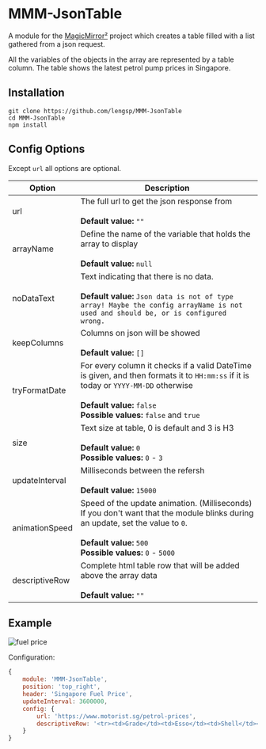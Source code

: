 # MMM-JsonTable

A module for the [MagicMirror²](https://github.com/MichMich/MagicMirror) project which creates a table filled with a list gathered from a json request.

All the variables of the objects in the array are represented by a table column.
The table shows the latest petrol pump prices in Singapore.

## Installation

```
git clone https://github.com/lengsp/MMM-JsonTable
cd MMM-JsonTable
npm install
```

## Config Options

Except `url` all options are optional.

| **Option**     | **Description**
| -------------- | ---
| url            | The full url to get the json response from <br><br>**Default value:** `""`
| arrayName      | Define the name of the variable that holds the array to display <br><br>**Default value:** `null`
| noDataText     | Text indicating that there is no data. <br><br>**Default value:** `Json data is not of type array! Maybe the config arrayName is not used and should be, or is configured wrong.`
| keepColumns    | Columns on json will be showed  <br><br>**Default value:** `[]`
| tryFormatDate  | For every column it checks if a valid DateTime is given, and then formats it to `HH:mm:ss` if it is today or `YYYY-MM-DD` otherwise <br><br>**Default value:** `false`<br> **Possible values:** `false` and `true`
| size           | Text size at table, 0 is default and 3 is H3 <br><br>**Default value:** `0`<br> **Possible values:** `0` - `3`
| updateInterval | Milliseconds between the refersh <br><br>**Default value:** `15000`
| animationSpeed | Speed of the update animation. (Milliseconds)<br>If you don't want that the module blinks during an update, set the value to `0`. <br><br>**Default value:** `500`<br> **Possible values:** `0` - `5000`
| descriptiveRow | Complete html table row that will be added above the array data <br><br>**Default value:** `""`

## Example

![fuel price](https://github.com/altercation/solarized/raw/master/img/solarized-palette.png)


Configuration:

```javascript
{
	module: 'MMM-JsonTable',
	position: 'top_right',
	header: 'Singapore Fuel Price',
	updateInterval: 3600000,
	config: {
		url: 'https://www.motorist.sg/petrol-prices',
		descriptiveRow: '<tr><td>Grade</td><td>Esso</td><td>Shell</td><td>SPC</td><td>Caltex</td><td>SinoPec</td></tr>'
	}
}
```
